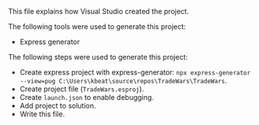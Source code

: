 This file explains how Visual Studio created the project.

The following tools were used to generate this project:
- Express generator

The following steps were used to generate this project:
- Create express project with express-generator: `npx express-generator --view=pug C:\Users\kbeat\source\repos\TradeWars\TradeWars`.
- Create project file (`TradeWars.esproj`).
- Create `launch.json` to enable debugging.
- Add project to solution.
- Write this file.
